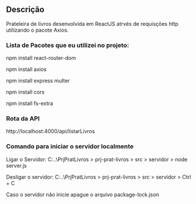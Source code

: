 ## Descrição

Prateleira de livros desenvolvida em ReactJS atrvés de requisções http utilizando o pacote Axios.

### Lista de Pacotes que eu utilizei no projeto:

npm install react-router-dom

npm install axios

npm install express multer

npm install cors

npm install fs-extra


### Rota da API

http://localhost:4000/api/listarLivros

### Comando para iniciar o servidor localmente

Ligar o Servidor: C\:\..\PrjPratLivros > prj-prat-livros > src > servidor > node server.js

Desligar o servidor: C\:\..\PrjPratLivros > prj-prat-livros > src > servidor > Ctrl + C

Caso o servidor não inicie apague o arquivo package-lock.json
